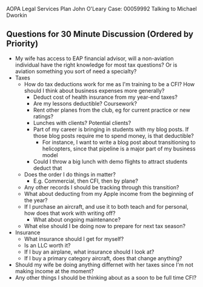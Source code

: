 AOPA Legal Services Plan John O'Leary Case: 00059992
Talking to Michael Dworkin

## Questions for 30 Minute Discussion (Ordered by Priority)
* My wife has access to EAP financial advisor, will a non-aviation individual have the right knowledge for most tax questions? Or is aviation something you sort of need a specialty?
* Taxes
	* How do tax deductions work for me as I'm training to be a CFI? How should I think about business expenses more generally?
		*  Deduct cost of health insurance from my year-end taxes?
		*  Are my lessons deductible? Coursework? 
		* Rent other planes from the club, eg for current practice or new ratings?
		* Lunches with clients? Potential clients?
		* Part of my career is bringing in students with my blog posts. If those blog posts require me to spend money, is that deductible?
			* For instance, I want to write a blog post about transitioning to helicopters, since that pipeline is a major part of my business model
		* Could I throw a big lunch with demo flights to attract students deduct that
	* Does the order I do things in matter?
		* E.g. Commercial, then CFI, then by plane?
	* Any other records I should be tracking through this transition?
	* What about deducting from my Apple income from the beginning of the year?
	* If I purchase an aircraft, and use it to both teach and for personal, how does that work with writing off?
		* What about ongoing maintenance? 
	* What else should I be doing now to prepare for next tax season?
* Insurance
	* What insurance should I get for myself?
	* Is an LLC worth it?
	* If I buy an airplane, what insurance should I look at?
	* If I buy a primary category aircraft, does that change anything?
* Should my wife be doing anything differnet with her taxes since I'm not making income at the moment?
* Any other things I should be thinking about as a soon to be full time CFI?
